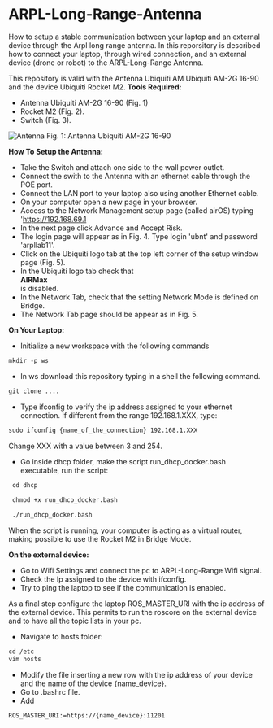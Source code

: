 # ARPL-Long-Range-Antenna
How to setup a stable communication between your laptop and an external device through the Arpl long range antenna.
In this reporsitory is described how to connect your laptop, through wired connection, and an external device (drone or robot) to the ARPL-Long-Range Antenna. 

This repository is valid with the Antenna Ubiquiti AM Ubiquiti AM-2G 16-90 and the device Ubiquiti Rocket M2. 
**Tools Required:**
 - Antenna Ubiquiti AM-2G 16-90 (Fig. 1) 
 - Rocket M2 (Fig. 2).
 - Switch (Fig. 3).
 
  ![Antenna](images/Antenna.png)
 Fig. 1: Antenna Ubiquiti AM-2G 16-90
 
 
**How To Setup the Antenna:**
- Take the Switch and attach one side to the wall power outlet. 
- Connect the swith to the Antenna with an ethernet cable through the POE port.
- Connect the LAN port to your laptop also using another Ethernet cable. 
- On your computer open a new page in your browser. 
- Access to the Network Management setup page (called airOS) typing 'https://192.168.69.1
- In the next page click Advance and Accept Risk. 
- The login page will appear as in Fig. 4. Type login 'ubnt' and password 'arpllab11'. 
- Click on the Ubiquiti logo tab at the top left corner of the setup window page (Fig. 5). 
- In the Ubiquiti logo tab check that **<br /> AIRMax <br />** is disabled. 
- In the Network Tab, check that the setting Network Mode is defined on Bridge. 
- The Network Tab page should be appear as in Fig. 5. 

**On Your Laptop:**
 - Initialize a new workspace with the following commands 
  ```txt
  mkdir -p ws
 ```
 - In ws download this repository typing in a shell the following command. 
 ```txt
 git clone ....
 ```
 - Type ifconfig to verify the ip address assigned to your ethernet connection. If different from the range 192.168.1.XXX, type:
  ```txt
sudo ifconfig {name_of_the_connection} 192.168.1.XXX
 ```
Change XXX with a value between 3 and 254. 

- Go inside dhcp folder, make the script run_dhcp_docker.bash executable, run the script:
 ```txt
  cd dhcp
  
  chmod +x run_dhcp_docker.bash

  ./run_dhcp_docker.bash
  ```
 
 When the script is running, your computer is acting as a virtual router, making possible to use the Rocket M2 in Bridge Mode. 
 
**On the external device:**
- Go to Wifi Settings and connect the pc to ARPL-Long-Range Wifi signal. 
- Check the Ip assigned to the device with ifconfig. 
- Try to ping the laptop to see if the communication is enabled. 

As a final step configure the laptop ROS_MASTER_URI with the ip address of the external device. This permits to run the roscore on the external device and to have all the topic lists in your pc. 
- Navigate to hosts folder:
```txt
cd /etc
vim hosts
```
- Modify the file inserting a new row with the ip address of your device and the name of the device {name_device}.
- Go to .bashrc file. 
- Add 
```txt
ROS_MASTER_URI:=https://{name_device}:11201
```
 

